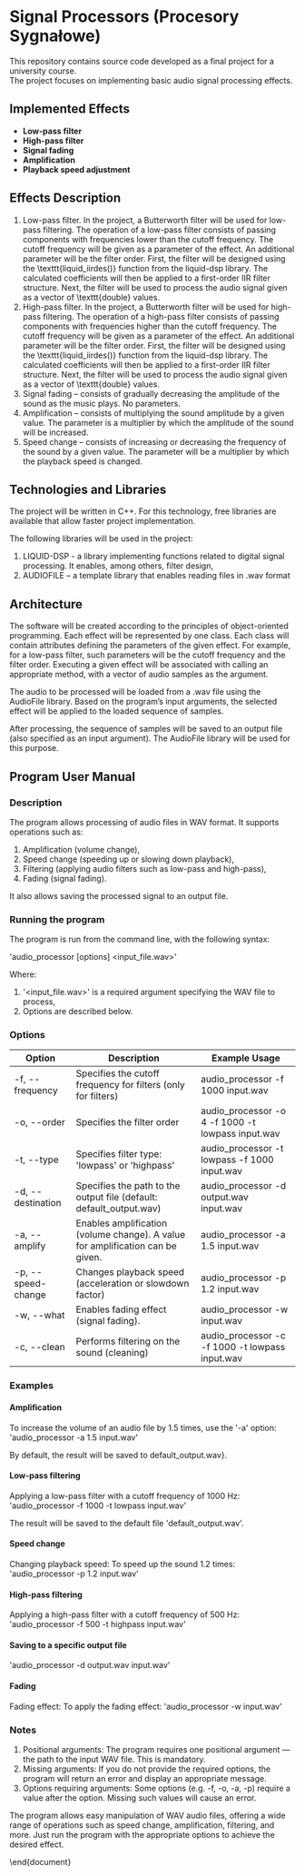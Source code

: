 # Signal Processors (Procesory Sygnałowe)

This repository contains source code developed as a final project for a university course.  
The project focuses on implementing basic audio signal processing effects.

## Implemented Effects
- **Low-pass filter**
- **High-pass filter**
- **Signal fading**
- **Amplification**
- **Playback speed adjustment**
## Effects Description

1. Low-pass filter. In the project, a Butterworth filter will be used for low-pass filtering. The operation of a low-pass filter consists of passing components with frequencies lower than the cutoff frequency. The cutoff frequency will be given as a parameter of the effect. An additional parameter will be the filter order. First, the filter will be designed using the \texttt{liquid\_iirdes()} function from the liquid-dsp library. The calculated coefficients will then be applied to a first-order IIR filter structure. Next, the filter will be used to process the audio signal given as a vector of \texttt{double} values.
2. High-pass filter. In the project, a Butterworth filter will be used for high-pass filtering. The operation of a high-pass filter consists of passing components with frequencies higher than the cutoff frequency. The cutoff frequency will be given as a parameter of the effect. An additional parameter will be the filter order. First, the filter will be designed using the \texttt{liquid\_iirdes()} function from the liquid-dsp library. The calculated coefficients will then be applied to a first-order IIR filter structure. Next, the filter will be used to process the audio signal given as a vector of \texttt{double} values.
3. Signal fading – consists of gradually decreasing the amplitude of the sound as the music plays. No parameters.
4. Amplification – consists of multiplying the sound amplitude by a given value. The parameter is a multiplier by which the amplitude of the sound will be increased.
5. Speed change – consists of increasing or decreasing the frequency of the sound by a given value. The parameter will be a multiplier by which the playback speed is changed.

## Technologies and Libraries

The project will be written in C++. For this technology, free libraries are available that allow faster project implementation.

The following libraries will be used in the project:

1. LIQUID-DSP - a library implementing functions related to digital signal processing. It enables, among others, filter design,
2. AUDIOFILE – a template library that enables reading files in .wav format

## Architecture

The software will be created according to the principles of object-oriented programming. Each effect will be represented by one class. Each class will contain attributes defining the parameters of the given effect. For example, for a low-pass filter, such parameters will be the cutoff frequency and the filter order. Executing a given effect will be associated with calling an appropriate method, with a vector of audio samples as the argument.

The audio to be processed will be loaded from a .wav file using the AudioFile library. Based on the program’s input arguments, the selected effect will be applied to the loaded sequence of samples.

After processing, the sequence of samples will be saved to an output file (also specified as an input argument). The AudioFile library will be used for this purpose.

## Program User Manual

### Description

The program allows processing of audio files in WAV format. It supports operations such as:

1. Amplification (volume change),
2. Speed change (speeding up or slowing down playback),
3. Filtering (applying audio filters such as low-pass and high-pass),
4. Fading (signal fading).

It also allows saving the processed signal to an output file.

### Running the program

The program is run from the command line, with the following syntax:

'audio_processor [options] <input_file.wav>'

Where:

1. '<input\_file.wav>' is a required argument specifying the WAV file to process,
2. Options are described below.

### Options

| Option | Description | Example Usage |
| ----------- | ----------- | ------------------------------ |
| -f, --frequency | Specifies the cutoff frequency for filters (only for filters) | audio\_processor -f 1000 input.wav |
| -o, --order | Specifies the filter order | audio\_processor -o 4 -f 1000 -t lowpass input.wav |
| -t, --type    | Specifies filter type: 'lowpass' or 'highpass' | audio\_processor -t lowpass -f 1000 input.wav |
| -d, --destination | Specifies the path to the output file (default: default\_output.wav) | audio\_processor -d output.wav input.wav |
| -a, --amplify     | Enables amplification (volume change). A value for amplification can be given. | audio\_processor -a 1.5 input.wav |
| -p, --speed-change | Changes playback speed (acceleration or slowdown factor) | audio\_processor -p 1.2 input.wav |
| -w, --what   | Enables fading effect (signal fading). | audio\_processor -w input.wav |
| -c, --clean | Performs filtering on the sound (cleaning) | audio\_processor -c -f 1000 -t lowpass input.wav |

### Examples

#### Amplification

To increase the volume of an audio file by 1.5 times, use the '-a' option:
'audio_processor -a 1.5 input.wav'

By default, the result will be saved to default_output.wav}.

#### Low-pass filtering

Applying a low-pass filter with a cutoff frequency of 1000 Hz:
'audio_processor -f 1000 -t lowpass input.wav'

The result will be saved to the default file 'default_output.wav'.

#### Speed change

Changing playback speed: To speed up the sound 1.2 times:
'audio_processor -p 1.2 input.wav'

#### High-pass filtering

Applying a high-pass filter with a cutoff frequency of 500 Hz:
'audio_processor -f 500 -t highpass input.wav'

#### Saving to a specific output file
'audio_processor -d output.wav input.wav'

#### Fading
Fading effect: To apply the fading effect:
'audio_processor -w input.wav'

### Notes

1. Positional arguments: The program requires one positional argument — the path to the input WAV file. This is mandatory.
2. Missing arguments: If you do not provide the required options, the program will return an error and display an appropriate message.
3. Options requiring arguments: Some options (e.g. -f, -o, -a, -p) require a value after the option. Missing such values will cause an error.

The program allows easy manipulation of WAV audio files, offering a wide range of operations such as speed change, amplification, filtering, and more. Just run the program with the appropriate options to achieve the desired effect.

\end{document}
